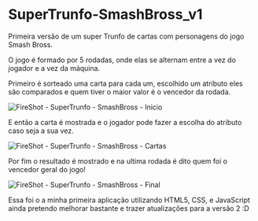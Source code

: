 # SuperTrunfo-SmashBross_v1

Primeira versão de um super Trunfo de cartas com personagens do jogo Smash Bross.

O jogo é formado por 5 rodadas, onde elas se alternam entre a vez do jogador e a vez da máquina. </br>

Primeiro é sorteado uma carta para cada um, escolhido um atributo eles são comparados e quem tiver o maior valor é o vencedor da rodada.

![FireShot - SuperTrunfo - SmashBross - Inicio](https://user-images.githubusercontent.com/58218062/116698742-b90eb400-a992-11eb-9425-4f07afeec49f.jpg) </br>

E então a carta é mostrada e o jogador pode fazer a escolha do atributo caso seja a sua vez.

![FireShot - SuperTrunfo - SmashBross - Cartas](https://user-images.githubusercontent.com/58218062/116699215-4e11ad00-a993-11eb-80e4-e0b0bb6643dc.jpg)

Por fim o resultado é mostrado e na ultima rodada é dito quem foi o vencedor geral do jogo!

![FireShot - SuperTrunfo - SmashBross - Final](https://user-images.githubusercontent.com/58218062/116699227-51a53400-a993-11eb-90de-7c74ce44ad55.jpg)

Essa foi o a minha primeira aplicação utilizando HTML5, CSS, e JavaScript ainda pretendo melhorar bastante e trazer atualizações para a versão 2 :D
